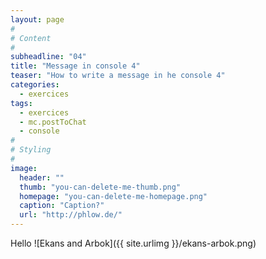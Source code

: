 ```yaml
---
layout: page
#
# Content
#
subheadline: "04"
title: "Message in console 4"
teaser: "How to write a message in he console 4"
categories:
  - exercices
tags:
  - exercices
  - mc.postToChat
  - console
#
# Styling
#
image:
  header: ""
  thumb: "you-can-delete-me-thumb.png"
  homepage: "you-can-delete-me-homepage.png"
  caption: "Caption?"
  url: "http://phlow.de/"
---
```




Hello
![Ekans and Arbok]({{ site.urlimg }}/ekans-arbok.png)